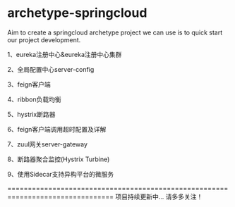 # archetype-springcloud
Aim to create a springcloud archetype project we can use is to quick start our project development.

1、eureka注册中心&eureka注册中心集群

2、全局配置中心server-config

3、feign客户端

4、ribbon负载均衡

5、hystrix断路器

6、feign客户端调用超时配置及详解

7、zuul网关server-gateway

8、断路器聚合监控(Hystrix Turbine)

9、使用Sidecar支持异构平台的微服务

================================================================================
项目持续更新中... 请多多关注！

